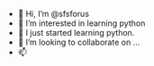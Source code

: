 - 👋 Hi, I’m @sfsforus
- 👀 I’m interested in learning python
- 🌱 I just started learning python.
- 💞️ I’m looking to collaborate on ...
- 📫 

<!---
sfsforus/sfsforus is a ✨ special ✨ repository because its `README.md` (this file) appears on your GitHub profile.
You can click the Preview link to take a look at your changes.
--->

